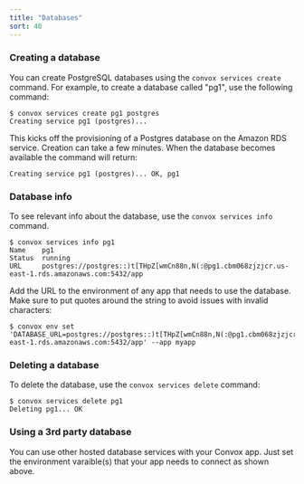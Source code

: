 ```yaml
---
title: "Databases"
sort: 40
---
```

### Creating a database

You can create PostgreSQL databases using the `convox services create` command. For example, to create a database called "pg1", use the following command:

    $ convox services create pg1 postgres
    Creating service pg1 (postgres)...

This kicks off the provisioning of a Postgres database on the Amazon RDS service. Creation can take a few minutes. When the database becomes available the command will return:

    Creating service pg1 (postgres)... OK, pg1

### Database info

To see relevant info about the database, use the `convox services info` command.

    $ convox services info pg1
    Name    pg1
    Status  running
    URL     postgres://postgres::)t[THpZ[wmCn88n,N(:@pg1.cbm068zjzjcr.us-east-1.rds.amazonaws.com:5432/app

Add the URL to the environment of any app that needs to use the database. Make sure to put quotes around the string to avoid issues with invalid characters:

    $ convox env set 'DATABASE_URL=postgres://postgres::)t[THpZ[wmCn88n,N(:@pg1.cbm068zjzjcr.us-east-1.rds.amazonaws.com:5432/app' --app myapp

### Deleting a database

To delete the database, use the `convox services delete` command:

    $ convox services delete pg1
    Deleting pg1... OK

### Using a 3rd party database

You can use other hosted database services with your Convox app. Just set the environment varaible(s) that your app needs to connect as shown above.
